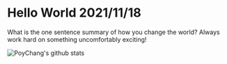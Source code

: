 # Hello World 2021/11/18

What is the one sentence summary of how you change the world? Always work hard on something uncomfortably exciting!

![PoyChang's github stats](https://github-readme-stats.vercel.app/api?username=poychang&show_icons=true&theme=dracula)
